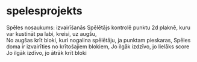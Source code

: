 # spelesprojekts

Spēles nosaukums: izvairīšanās
Spēlētājs kontrolē punktu 2d plaknē, kuru var kustināt pa labi, kreisi, uz augšu,  
No augšas krīt bloki, kuri nogalina spēlētāju, ja punktam pieskaras,
Spēles doma ir izvairīties no krītošajiem blokiem,
Jo ilgāk izdzīvo, jo lielāks score
Jo ilgāk izdīvo, jo ātrāk krīt bloki
